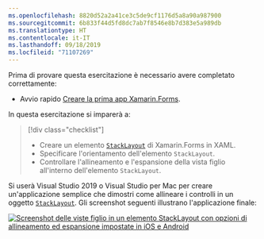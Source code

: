 ```yaml
---
ms.openlocfilehash: 8820d52a2a41ce3c5de9cf1176d5a8a90a987900
ms.sourcegitcommit: 6b833f44d5fd8dc7ab7f8546e8b7d383e5a989db
ms.translationtype: HT
ms.contentlocale: it-IT
ms.lasthandoff: 09/18/2019
ms.locfileid: "71107269"
---
```

Prima di provare questa esercitazione è necessario avere completato correttamente:

- Avvio rapido [Creare la prima app Xamarin.Forms](~/get-started/first-app/index.md).

In questa esercitazione si imparerà a:

> [!div class="checklist"]
>
> - Creare un elemento [`StackLayout`](xref:Xamarin.Forms.StackLayout) di Xamarin.Forms in XAML.
> - Specificare l'orientamento dell'elemento `StackLayout`.
> - Controllare l'allineamento e l'espansione della vista figlio all'interno dell'elemento `StackLayout`.

Si userà Visual Studio 2019 o Visual Studio per Mac per creare un'applicazione semplice che dimostri come allineare i controlli in un oggetto [`StackLayout`](xref:Xamarin.Forms.StackLayout). Gli screenshot seguenti illustrano l'applicazione finale:

[![Screenshot delle viste figlio in un elemento StackLayout con opzioni di allineamento ed espansione impostate in iOS e Android](../images/alignment-expansion-reduced.png "Elemento StackLayout contenente istanze Label con allineamento ed espansione impostati")](../images/alignment-expansion-large.png#lightbox "Elemento StackLayout contenente istanze Label con allineamento ed espansione impostati")
